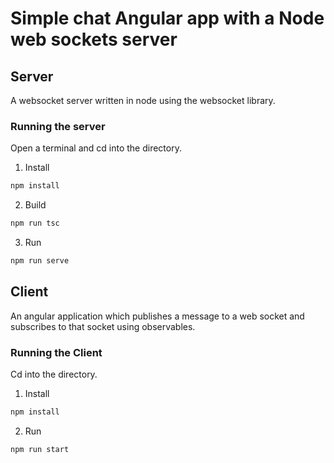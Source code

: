 # Simple chat Angular app with a Node web sockets server

## Server

A websocket server written in node using the websocket library.

### Running the server

Open a terminal and cd into the directory.

1) Install

```bash
npm install
```

2) Build

```bash
npm run tsc
```

3) Run

```bash
npm run serve
```

## Client

An angular application which publishes a message to a web socket and subscribes to that socket using observables.

### Running the Client

Cd into the directory.

1) Install
```bash
npm install
```

2) Run 
```bash
npm run start
```



